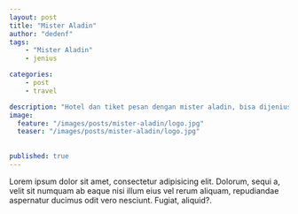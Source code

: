 ```yaml
---
layout: post
title: "Mister Aladin"
author: "dedenf"
tags:
    - "Mister Aladin"
    - jenius

categories:
    - post
    - travel

description: "Hotel dan tiket pesan dengan mister aladin, bisa dijeniusin"
image:
  feature: "/images/posts/mister-aladin/logo.jpg"
  teaser: "/images/posts/mister-aladin/logo.jpg"
  
  
published: true
---
```



Lorem ipsum dolor sit amet, consectetur adipisicing elit. Dolorum, sequi a, velit sit numquam ab eaque nisi illum eius vel rerum aliquam, repudiandae aspernatur ducimus odit vero nesciunt. Fugiat, aliquid?.